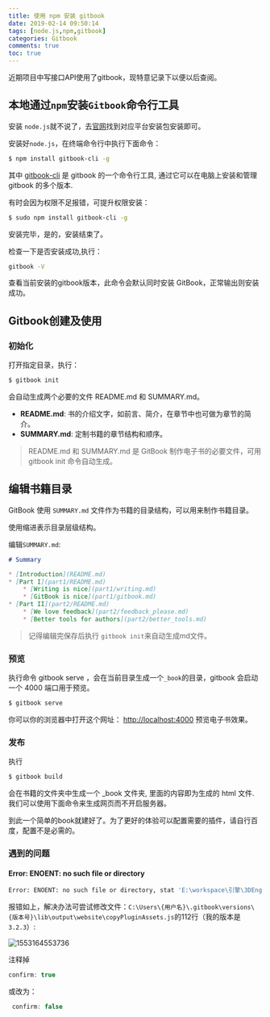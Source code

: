 ```yaml
---
title: 使用 npm 安装 gitbook
date: 2019-02-14 09:50:14
tags: [node.js,npm,gitbook]
categories: Gitbook
comments: true
toc: true
---
```


近期项目中写接口API使用了gitbook，现特意记录下以便以后查阅。

<!--more-->

## 本地通过`npm`安装`Gitbook`命令行工具

安装 `node.js`就不说了，去[官网](https://nodejs.org/en/download/)找到对应平台安装包安装即可。

安装好`node.js`，在终端命令行中执行下面命令：

``` bash
$ npm install gitbook-cli -g
```

其中 [gitbook-cli](https://www.npmjs.com/package/gitbook-cli) 是 gitbook 的一个命令行工具, 通过它可以在电脑上安装和管理 gitbook 的多个版本. 

有时会因为权限不足报错，可提升权限安装：

``` bash
$ sudo npm install gitbook-cli -g
```

安装完毕，是的，安装结束了。

检查一下是否安装成功,执行：

``` bash
gitbook -V
```

查看当前安装的gitbook版本，此命令会默认同时安装 GitBook，正常输出则安装成功。

## Gitbook创建及使用

###  初始化

打开指定目录，执行：

``` bash
$ gitbook init
```

会自动生成两个必要的文件 README.md 和 SUMMARY.md。 

* **README.md**: 书的介绍文字，如前言、简介，在章节中也可做为章节的简介。
* **SUMMARY.md**: 定制书籍的章节结构和顺序。

> README.md 和 SUMMARY.md 是 GitBook 制作电子书的必要文件，可用 gitbook init 命令自动生成。 

## 编辑书籍目录

GitBook 使用 `SUMMARY.md` 文件作为书籍的目录结构，可以用来制作书籍目录。

使用缩进表示目录层级结构。

编辑`SUMMARY.md`:

``` markdown
# Summary

* [Introduction](README.md)
* [Part I](part1/README.md)
    * [Writing is nice](part1/writing.md)
    * [GitBook is nice](part1/gitbook.md)
* [Part II](part2/README.md)
    * [We love feedback](part2/feedback_please.md)
    * [Better tools for authors](part2/better_tools.md)
```

> 记得编辑完保存后执行 `gitbook init`来自动生成md文件。

### 预览

执行命令 gitbook serve ，会在当前目录生成一个`_book`的目录，gitbook 会启动一个 4000 端口用于预览。

``` bash
$ gitbook serve
```

你可以你的浏览器中打开这个网址： [http://localhost:4000](http://localhost:4000/) 预览电子书效果。 

### 发布

执行

``` bash
$ gitbook build
```

会在书籍的文件夹中生成一个 _book 文件夹, 里面的内容即为生成的 html 文件. 我们可以使用下面命令来生成网页而不开启服务器。 



到此一个简单的book就建好了。为了更好的体验可以配置需要的插件，请自行百度，配置不是必需的。



### 遇到的问题

#### Error: ENOENT: no such file or directory

``` bash
Error: ENOENT: no such file or directory, stat 'E:\workspace\引擎\3DEngine华为编辑器API\_book\gitbook\gitbook-plugin-fontsettings\fontsettings.js'
```

报错如上，解决办法可尝试修改文件：`C:\Users\{用户名}\.gitbook\versions\{版本号}\lib\output\website\copyPluginAssets.js`的112行（我的版本是`3.2.3`）:

![1553164553736](https://cdn.jsdelivr.net/gh/sogrey/cdn/imgs/1553164553736.png)

注释掉 

``` js
confirm: true
```

或改为：

``` js
 confirm: false
```

